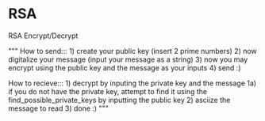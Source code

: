 # RSA
RSA Encrypt/Decrypt

"""
How to send:::
    1) create your public key (insert 2 prime numbers)
    2) now digitalize your message (input your message as a string)
    3) now you may encrypt using the public key and the message as your inputs
    4) send :)
    
How to recieve:::
    1) decrypt by inputing the private key and the message
        1a) if you do not have the private key, attempt to find it using the find_possible_private_keys by inputting the public key
    2) asciize the message to read
    3) done :)
"""
